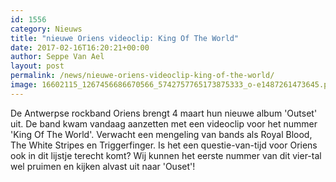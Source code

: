 ```yaml
---
id: 1556
category: Nieuws
title: "nieuwe Oriens videoclip: King Of The World"
date: 2017-02-16T16:20:21+00:00
author: Seppe Van Ael
layout: post
permalink: /news/nieuwe-oriens-videoclip-king-of-the-world/
image: 16602115_1267456686670566_5742757765173875333_o-e1487261473645.png
---
```

De Antwerpse rockband Oriens brengt 4 maart hun nieuwe album 'Outset' uit. De band kwam vandaag aanzetten met een videoclip voor het nummer 'King Of The World'. Verwacht een mengeling van bands als Royal Blood, The White Stripes en Triggerfinger. Is het een questie-van-tijd voor Oriens ook in dit lijstje terecht komt? Wij kunnen het eerste nummer van dit vier-tal wel pruimen en kijken alvast uit naar 'Ouset'!
